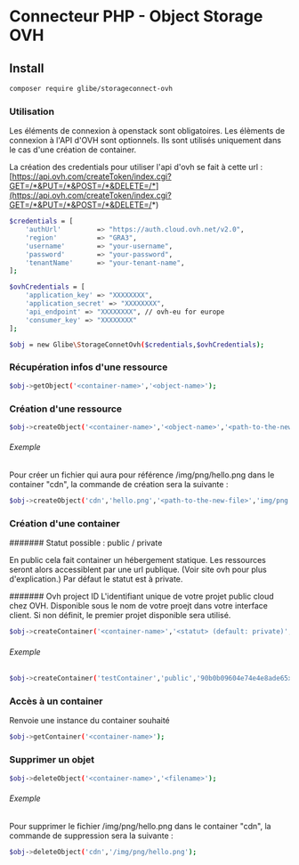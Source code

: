 # Connecteur PHP - Object Storage OVH

## Install

```bash
composer require glibe/storageconnect-ovh
```
### Utilisation

Les éléments de connexion à openstack sont obligatoires. Les élèments de connexion à l'API d'OVH sont optionnels. Ils sont utilisés uniquement dans le cas d'une création de container. 

La création des credentials pour utiliser l'api d'ovh se fait à cette url : [https://api.ovh.com/createToken/index.cgi?GET=/*&PUT=/*&POST=/*&DELETE=/*](https://api.ovh.com/createToken/index.cgi?GET=/*&PUT=/*&POST=/*&DELETE=/*)

```bash
$credentials = [
    'authUrl'         => "https://auth.cloud.ovh.net/v2.0",
    'region'          => "GRA3",
    'username'        => "your-username",
    'password'        => "your-password",
    'tenantName'      => "your-tenant-name",
];

$ovhCredentials = [
    'application_key' => "XXXXXXXX",
    'application_secret' => "XXXXXXXX",
    'api_endpoint' => "XXXXXXXX", // ovh-eu for europe
    'consumer_key' => "XXXXXXXX"
];

$obj = new Glibe\StorageConnetOvh($credentials,$ovhCredentials);
```

### Récupération infos d'une ressource

```bash
$obj->getObject('<container-name>','<object-name>');
```

### Création d'une ressource

```bash
$obj->createObject('<container-name>','<object-name>','<path-to-the-new-file>','<folder-base>);
```

###### Exemple
Pour créer un fichier qui aura pour référence /img/png/hello.png dans le container "cdn", la commande de création sera la suivante : 

```bash
$obj->createObject('cdn','hello.png','<path-to-the-new-file>','img/png');
```

### Création d'une container

####### Statut possible : public / private

En public cela fait container un hébergement statique. Les ressources seront alors accessiblent par une url publique. (Voir site ovh pour plus d'explication.) Par défaut le statut est à private.

####### Ovh project ID
L'identifiant unique de votre projet public cloud chez OVH. Disponible sous le nom de votre proejt dans votre interface client.  Si non définit, le premier projet disponible sera utilisé.

```bash
$obj->createContainer('<container-name>','<statut> (default: private)','<ovh_project_id> (default: first available)');
```

###### Exemple

```bash
$obj->createContainer('testContainer','public','90b0b09604e74e4e8ade65xxxxxxxxx');
```

### Accès à un container
Renvoie une instance du container souhaité

```bash
$obj->getContainer('<container-name>');
```

### Supprimer un objet

```bash
$obj->deleteObject('<container-name>','<filename>');
```

###### Exemple
Pour supprimer le fichier /img/png/hello.png dans le container "cdn", la commande de suppression sera la suivante : 

```bash
$obj->deleteObject('cdn','/img/png/hello.png');
```